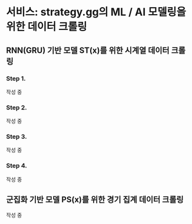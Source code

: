 # 서비스: strategy.gg의 ML / AI 모델링을 위한 데이터 크롤링

## RNN(GRU) 기반 모델 ST(x)를 위한 시계열 데이터 크롤링
### Step 1.
<p>작성 중</p>

### Step 2.
<p>작성 중</p>

### Step 3.
<p>작성 중</p>

### Step 4.
<p>작성 중</p>

## 군집화 기반 모델 PS(x)를 위한 경기 집계 데이터 크롤링
<p>작성 중</p>